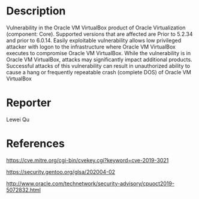 # Description

Vulnerability in the Oracle VM VirtualBox product of Oracle Virtualization (component: Core). Supported versions that are affected are Prior to 5.2.34 and prior to 6.0.14. Easily exploitable vulnerability allows low privileged attacker with logon to the infrastructure where Oracle VM VirtualBox executes to compromise Oracle VM VirtualBox. While the vulnerability is in Oracle VM VirtualBox, attacks may significantly impact additional products. Successful attacks of this vulnerability can result in unauthorized ability to cause a hang or frequently repeatable crash (complete DOS) of Oracle VM VirtualBox

# Reporter

Lewei Qu

# References

https://cve.mitre.org/cgi-bin/cvekey.cgi?keyword=cve-2019-3021

https://security.gentoo.org/glsa/202004-02

http://www.oracle.com/technetwork/security-advisory/cpuoct2019-5072832.html
